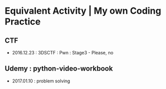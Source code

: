 # Equivalent Activity | My own Coding Practice

## CTF

- 2016.12.23 : 3DSCTF : Pwn : Stage3 - Please, no


## Udemy : python-video-workbook

- 2017.01.10 : problem solving